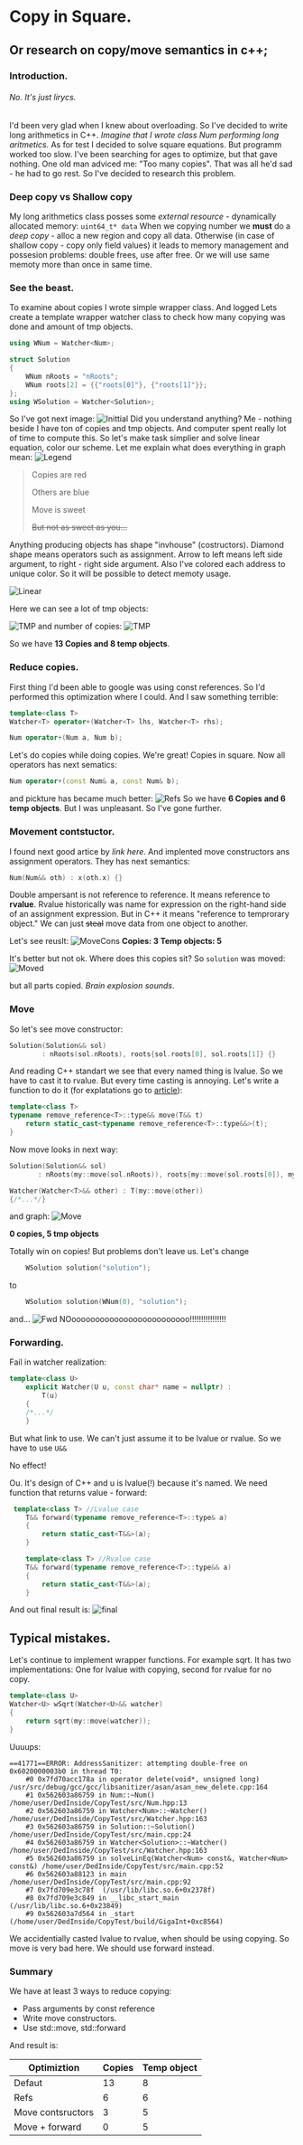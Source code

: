 # Copy in Square.
## Or research on copy/move semantics in c++;

### Introduction.
###### No. It's just lirycs.
I'd been very glad when I knew about overloading. So I've decided to write long arithmetics in C++.
*Imagine that I wrote class Num performing long aritmetics.* 
As for test I decided to solve square equations. But programm worked too slow. I've been searching for ages to optimize, but that gave nothing.
One old man adviced me: "Too many copies". That was all he'd sad - he had to go rest. So I've decided to research this problem.

### Deep copy vs Shallow copy
My long arithmetics class posses some *external resource* - dynamically allocated memory: ```uint64_t* data``` When we copying number we **must** do a *deep copy* - alloc a new region and copy all data. Otherwise (in case of shallow copy - copy only field values) it leads to memory management and possesion problems: double frees, use after free. Or we will use same memoty more than once in same time.
### See the beast. 
To examine about copies I wrote simple wrapper class. And logged 
Lets create a template wrapper watcher class to check how many copying was done and amount of tmp objects.
```C++
using WNum = Watcher<Num>;

struct Solution
{
    WNum nRoots = "nRoots";
    WNum roots[2] = {{"roots[0]"}, {"roots[1]"}};
};
using WSolution = Watcher<Solution>;
```
So I've got next image:
![Inittial](images/00Initial.png)
Did you understand anything? Me - nothing beside I have ton of copies and tmp objects. And computer spent really lot of time to compute this.
So let's make task simplier and solve linear equation, color our scheme.
Let me explain what does everything in graph mean:
![Legend](images/Legend.png)
>Copies are red
>
>Others are blue
>
>Move is sweet
>
>~~But not as sweet as you…~~

Anything producing objects has shape "invhouse" (costructors). Diamond shape means operators such as assignment. Arrow to left means left side argument, to right - right side argument.
Also I've colored each address to unique color. So it will be possible to detect memoty usage.

![Linear](images/1Linear.png)


Here we can see a lot of tmp objects:


![TMP](images/2LinearTMP.png)
and number of copies:
![TMP](images/3LinearCopy.png)

So we have **13 Copies and 8 temp objects**.
### Reduce copies.
First thing I'd been able to google was using const references.
So I'd performed this optimization where I could.
And I saw something terrible:
```C++
template<class T> 
Watcher<T> operator+(Watcher<T> lhs, Watcher<T> rhs);

Num operator+(Num a, Num b);

```
Let's do copies while doing copies. We're great! Copies in square.
Now all operators has next sematics:
```C++
Num operator+(const Num& a, const Num& b);

```
and pickture has became much better:
![Refs](images/4Refs.png)
So we have **6 Copies and 6 temp objects**. 
But I was unpleasant. So I've gone further.

### Movement contstuctor.
I found next good artice by *link here*.
And implented move constructors ans assignment operators.
They has next semantics:
```C++
Num(Num&& oth) : x(oth.x) {}
```
Double ampersant is not reference to reference. It means reference to **rvalue**. Rvalue historically was name for expression on the right-hand side of an assignment expression. But in C++ it means "reference to temprorary object." We can just ~~steal~~ move data from one object to another.

Let's see reuslt:
![MoveCons](images/05MoveCons.png)
**Copies: 3 Temp objects: 5**

It's better but not ok.
Where does this copies sit?
So ```solution``` was moved:
![Moved](images/6MoveCons.png)

but all parts copied. *Brain explosion sounds*.
### Move
So let's see move constructor:
```C++
Solution(Solution&& sol)
        : nRoots(sol.nRoots), roots{sol.roots[0], sol.roots[1]} {}
```
And reading C++ standart we see that every named thing is lvalue.
So we have to cast it to rvalue.
But every time casting is annoying.
Let's write a function to do it (for explatations go to [article](https://habr.com/ru/post/322132/)):
<!-- TODO: More explanations -->
```C++
template<class T>
typename remove_reference<T>::type&& move(T&& t)
    return static_cast<typename remove_reference<T>::type&&>(t);
}
```
Now move looks in next way:
```C++
Solution(Solution&& sol)
       : nRoots(my::move(sol.nRoots)), roots{my::move(sol.roots[0]), my::move(sol.roots[1])} {}

Watcher(Watcher<T>&& other) : T(my::move(other))
{/*...*/}

```
and graph:
![Move](images/7Move.png)

**0 copies, 5 tmp objects**

Totally win on copies! But problems don't leave us.
Let's change
```C++ 
    WSolution solution("solution");
```
to 
```C++ 
    WSolution solution(WNum(0), "solution");
```
and...
![Fwd](images/8Fwc.png)
NOooooooooooooooooooooooooo!!!!!!!!!!!!!!!!
### Forwarding.
Fail in watcher realization:
```C++
template<class U>
    explicit Watcher(U u, const char* name = nullptr) :
        T(u)
    {
    /*...*/
    }
```
But what link to use. We can't just assume it to be lvalue or rvalue.
So we have to use ```U&&```

No effect!

Ou. It's design of C++ and u is lvalue(!) because it's named.
We need function that returns value - forward:
<!-- TODO: Some explanations. -->
```C++
 template<class T> //Lvalue case
    T&& forward(typename remove_reference<T>::type& a)
    {
        return static_cast<T&&>(a);
    }

    template<class T> //Rvalue case
    T&& forward(typename remove_reference<T>::type&& a)
    {
        return static_cast<T&&>(a);
    }
```
And out final result is:
![final](images/9Fwc.png)

## Typical mistakes.
Let's continue to implement wrapper functions. For example sqrt. It has two implementations: One for lvalue with copying, second for rvalue for no copy.

```C++
template<class U>
Watcher<U> wSqrt(Watcher<U>&& watcher)
{
    return sqrt(my::move(watcher));
}

```

Uuuups:

```
==41771==ERROR: AddressSanitizer: attempting double-free on 0x6020000003b0 in thread T0:
    #0 0x7fd70acc178a in operator delete(void*, unsigned long) /usr/src/debug/gcc/gcc/libsanitizer/asan/asan_new_delete.cpp:164
    #1 0x562603a86759 in Num::~Num() /home/user/DedInside/CopyTest/src/Num.hpp:13
    #2 0x562603a86759 in Watcher<Num>::~Watcher() /home/user/DedInside/CopyTest/src/Watcher.hpp:163
    #3 0x562603a86759 in Solution::~Solution() /home/user/DedInside/CopyTest/src/main.cpp:24
    #4 0x562603a86759 in Watcher<Solution>::~Watcher() /home/user/DedInside/CopyTest/src/Watcher.hpp:163
    #5 0x562603a86759 in solveLinEq(Watcher<Num> const&, Watcher<Num> const&) /home/user/DedInside/CopyTest/src/main.cpp:52
    #6 0x562603a88123 in main /home/user/DedInside/CopyTest/src/main.cpp:92
    #7 0x7fd709e3c78f  (/usr/lib/libc.so.6+0x2378f)
    #8 0x7fd709e3c849 in __libc_start_main (/usr/lib/libc.so.6+0x23849)
    #9 0x562603a7d564 in _start (/home/user/DedInside/CopyTest/build/GigaInt+0xc8564)
```
We accidentially casted lvalue to rvalue, when should be using copying.
So move is very bad here. We should use forward instead.

### Summary
We have at least 3 ways to reduce copying: 
+ Pass arguments by const reference
+ Write move constructors.
+ Use std::move, std::forward

And result is:

| Optimiztion     | Copies  | Temp object  |
|-----------------|---------|--------------|
|Defaut           | 13      |             8|
|Refs             |       6 |             6|
|Move contsructors| 3       | 5            |
|Move + forward   | 0       | 5            |

<!-- Only move, only fwd, 2 typical mistakes -->
<!-- Auto git on complie -->